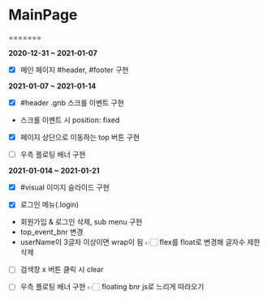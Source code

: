 
# MainPage
=======

**2020-12-31 ~ 2021-01-07**
- [x] 메인 페이지 #header, #footer 구현

**2021-01-07 ~ 2021-01-14**   
- [x] #header .gnb 스크롤 이벤트 구현
- 스크롤 이벤트 시 position: fixed

- [x] 페이지 상단으로 이동하는 top 버튼 구현

- [ ] 우측 플로팅 배너 구현

**2021-01-014 ~ 2021-01-21**
- [x] #visual 이미지 슬라이드 구현

- [x] 로그인 메뉴(.login)
- 회원가입 & 로그인 삭제, sub menu 구현
- top_event_bnr 변경
- userName이 3글자 이상이면 wrap이 됨 👉🏻 flex를 float로 변경해 글자수 제한 삭제

- [ ] 검색창 x 버튼 클릭 시 clear

- [ ] 우측 플로팅 배너 구현 👉🏻 floating bnr js로 느리게 따라오기

